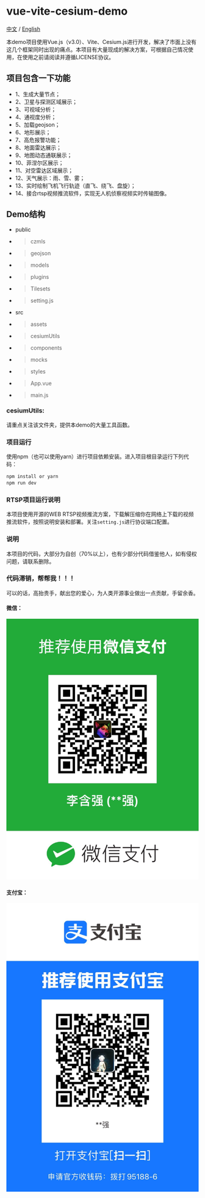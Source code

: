 # vue-vite-cesium-demo
[中文](./README.md) / [English](./README-EN.md)

本demo项目使用Vue.js（v3.0）、Vite、Cesium.js进行开发，解决了市面上没有这几个框架同时出现的痛点。本项目有大量现成的解决方案，可根据自己情况使用，在使用之前请阅读并遵循LICENSE协议。
## 项目包含一下功能
  -  1、生成大量节点；
  -  2、卫星与探测区域展示；
  -  3、可视域分析；
  -  4、通视度分析；
  -  5、加载geojson；
  -  6、地形展示；
  -  7、高危报警功能；
  -  8、地面雷达展示；
  -  9、地图动态通联展示；
  -  10、菲涅尔区展示；
  -  11、对空雷达区域展示；
  -  12、天气展示：雨、雪、雾；
  -  13、实时绘制飞机飞行轨迹（直飞、绕飞、盘旋）；
  -  14、接合rtsp视频推流软件，实现无人机侦察视频实时传输图像。

## Demo结构
  - public
  - > czmls
  - > geojson
  - > models
  - > plugins
  - > Tilesets
  - > setting.js
  - src
  - > assets
  - > cesiumUtils
  - > components
  - > mocks
  - > styles
  - > App.vue
  - > main.js
### cesiumUtils:
请重点关注该文件夹，提供本demo的大量工具函数。
### 项目运行
使用npm（也可以使用yarn）进行项目依赖安装。进入项目根目录运行下列代码：
```bash
npm install or yarn
npm run dev
```
### RTSP项目运行说明
本项目使用开源的WEB RTSP视频推流方案，下载解压缩你在网络上下载的视频推流软件，按照说明安装和部署。关注```setting.js```进行协议端口配置。
### 说明
本项目的代码，大部分为自创（70%以上），也有少部分代码借鉴他人，如有侵权问题，请联系删除。
### 代码滞销，帮帮我！！！
可以的话，高抬贵手，献出您的爱心，为人类开源事业做出一点贡献，手留余香。
#### 微信：
![微信](./public/wechatpay.jpg)
#### 支付宝：
![支付宝](./public/alipay.jpg)

